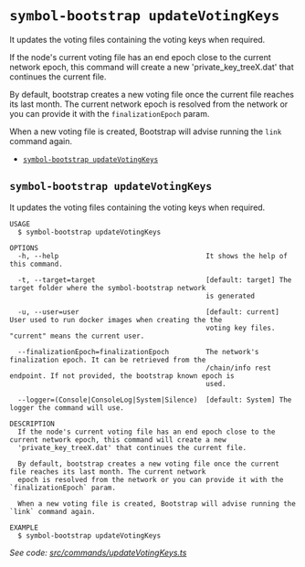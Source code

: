 `symbol-bootstrap updateVotingKeys`
===================================

It updates the voting files containing the voting keys when required.

If the node's current voting file has an end epoch close to the current network epoch, this command will create a new 'private_key_treeX.dat' that continues the current file.

By default, bootstrap creates a new voting file once the current file reaches its last month. The current network epoch is resolved from the network or you can provide it with the `finalizationEpoch` param.

When a new voting file is created, Bootstrap will advise running the `link` command again.

* [`symbol-bootstrap updateVotingKeys`](#symbol-bootstrap-updatevotingkeys)

## `symbol-bootstrap updateVotingKeys`

It updates the voting files containing the voting keys when required.

```
USAGE
  $ symbol-bootstrap updateVotingKeys

OPTIONS
  -h, --help                                    It shows the help of this command.

  -t, --target=target                           [default: target] The target folder where the symbol-bootstrap network
                                                is generated

  -u, --user=user                               [default: current] User used to run docker images when creating the the
                                                voting key files. "current" means the current user.

  --finalizationEpoch=finalizationEpoch         The network's finalization epoch. It can be retrieved from the
                                                /chain/info rest endpoint. If not provided, the bootstrap known epoch is
                                                used.

  --logger=(Console|ConsoleLog|System|Silence)  [default: System] The logger the command will use.

DESCRIPTION
  If the node's current voting file has an end epoch close to the current network epoch, this command will create a new 
  'private_key_treeX.dat' that continues the current file.

  By default, bootstrap creates a new voting file once the current file reaches its last month. The current network 
  epoch is resolved from the network or you can provide it with the `finalizationEpoch` param.

  When a new voting file is created, Bootstrap will advise running the `link` command again.

EXAMPLE
  $ symbol-bootstrap updateVotingKeys
```

_See code: [src/commands/updateVotingKeys.ts](https://github.com/nemtech/symbol-bootstrap/blob/v1.1.2/src/commands/updateVotingKeys.ts)_
